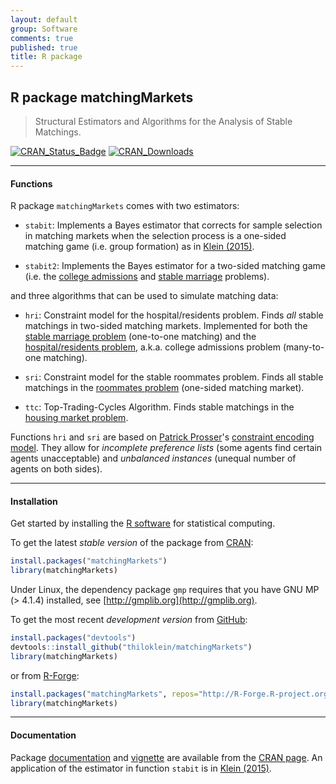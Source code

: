 ```yaml
---
layout: default
group: Software
comments: true
published: true
title: R package
---
```




## R package matchingMarkets

> Structural Estimators and Algorithms for the Analysis of Stable Matchings.

[![CRAN_Status_Badge](http://www.r-pkg.org/badges/version/matchingMarkets)](http://cran.r-project.org/package=matchingMarkets)
[![CRAN_Downloads](http://cranlogs.r-pkg.org/badges/grand-total/matchingMarkets?color=brightgreen)](http://cran.r-project.org/package=matchingMarkets)


***

#### Functions

R package `matchingMarkets` comes with two estimators:

* `stabit`: Implements a Bayes estimator that corrects for sample selection in matching markets when the selection process is a one-sided matching game (i.e. group formation) as in [Klein (2015)](https://ideas.repec.org/p/cam/camdae/1521.html).

* `stabit2`: Implements the Bayes estimator for a two-sided matching game (i.e. the [college admissions](http://en.wikipedia.org/wiki/Stable_marriage_problem#Similar_problems) and [stable marriage](http://en.wikipedia.org/wiki/Stable_marriage_problem) problems).

and three algorithms that can be used to simulate matching data:

* `hri`: Constraint model for the hospital/residents problem. Finds *all* stable matchings in two-sided matching markets. Implemented for both the [stable marriage problem](http://en.wikipedia.org/wiki/Stable_marriage_problem) (one-to-one matching) and the [hospital/residents problem](http://en.wikipedia.org/wiki/Stable_marriage_problem#Similar_problems), a.k.a. college admissions problem (many-to-one matching). 

* `sri`: Constraint model for the stable roommates problem. Finds all stable matchings in the [roommates problem](https://en.wikipedia.org/wiki/Stable_roommates_problem) (one-sided matching market).

* `ttc`: Top-Trading-Cycles Algorithm. Finds stable matchings in the [housing market problem](https://en.wikipedia.org/wiki/Top_trading_cycle).

Functions `hri` and `sri` are based on [Patrick Prosser](http://www.dcs.gla.ac.uk/~pat/)'s [constraint encoding model](http://www.dcs.gla.ac.uk/~pat/roommates/distribution/papers/cpaior2014.pdf). They allow for *incomplete preference lists* (some agents find certain agents unacceptable) and *unbalanced instances* (unequal number of agents on both sides). 

***

#### Installation

Get started by installing the [R software](https://www.r-project.org/) for statistical computing.

To get the latest *stable version* of the package from [CRAN](http://cran.at.r-project.org/web/packages/matchingMarkets/index.html):

```r
install.packages("matchingMarkets")
library(matchingMarkets)
```

Under Linux, the dependency package `gmp` requires that you have GNU MP (> 4.1.4) installed, see [http://gmplib.org](http://gmplib.org).

To get the most recent *development version* from [GitHub](https://github.com/thiloklein/matchingMarkets):

```r
install.packages("devtools")
devtools::install_github("thiloklein/matchingMarkets")
library(matchingMarkets)
```

or from [R-Forge](https://r-forge.r-project.org/R/?group_id=1906):

```r
install.packages("matchingMarkets", repos="http://R-Forge.R-project.org")
library(matchingMarkets)
```

***

#### Documentation

Package [documentation](http://cran.r-project.org/web/packages/matchingMarkets/matchingMarkets.pdf) and [vignette](https://cran.r-project.org/web/packages/matchingMarkets/vignettes/matching.pdf) are available from the [CRAN page](http://cran.r-project.org/package=matchingMarkets). An application of the estimator in function `stabit` is in [Klein (2015)](https://ideas.repec.org/p/cam/camdae/1521.html).

